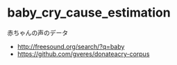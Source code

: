 # baby_cry_cause_estimation

赤ちゃんの声のデータ
- http://freesound.org/search/?q=baby
- https://github.com/gveres/donateacry-corpus
